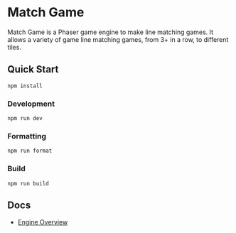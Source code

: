 # Match Game

Match Game is a Phaser game engine to make line matching games. It allows a variety of game line matching games, from 3+ in a row, to different tiles.

## Quick Start

```
npm install
```

### Development

```
npm run dev
```

### Formatting

```
npm run format
```

### Build

```
npm run build
```

## Docs

- [Engine Overview](./docs/engine.md)
